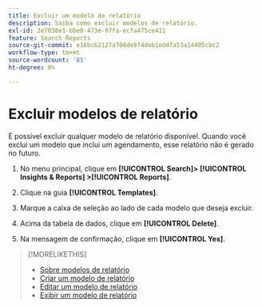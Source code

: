 ```yaml
---
title: Excluir um modelo de relatório
description: Saiba como excluir modelos de relatório.
exl-id: 2e7038e1-bbe0-473e-97fa-ecfa475ce411
feature: Search Reports
source-git-commit: e16bc62127a708de8f4deb1eddfa53a14405cbc2
workflow-type: tm+mt
source-wordcount: '85'
ht-degree: 0%

---
```


# Excluir modelos de relatório

É possível excluir qualquer modelo de relatório disponível. Quando você exclui um modelo que inclui um agendamento, esse relatório não é gerado no futuro.

1. No menu principal, clique em **[!UICONTROL Search]> [!UICONTROL Insights & Reports] >[!UICONTROL Reports]**.

1. Clique na guia **[!UICONTROL Templates]**.

1. Marque a caixa de seleção ao lado de cada modelo que deseja excluir.

1. Acima da tabela de dados, clique em **[!UICONTROL Delete]**.

1. Na mensagem de confirmação, clique em **[!UICONTROL Yes]**.

>[!MORELIKETHIS]
>
>* [Sobre modelos de relatório](template-about.md)
>* [Criar um modelo de relatório](template-create.md)
>* [Editar um modelo de relatório](template-edit.md)
>* [Exibir um modelo de relatório](template-view.md)
